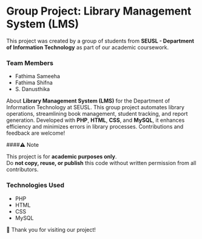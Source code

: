 # Group Project: Library Management System (LMS)

This project was created by a group of students from **SEUSL - Department of Information Technology** as part of our academic coursework.

### Team Members
- Fathima Sameeha  
- Fathima Shifna
- S. Danusthika

 About
**Library Management System (LMS)** for the Department of Information Technology at SEUSL.
This group project automates library operations, streamlining book management, student tracking, and report generation. Developed with **PHP**, **HTML**, **CSS**, and **MySQL**, it enhances efficiency and minimizes errors in library processes. Contributions and feedback are welcome!

 ####⚠ Note
 
This project is for **academic purposes only**.  
Do **not copy, reuse, or publish** this code without written permission from all contributors.

### Technologies Used
- PHP  
- HTML  
- CSS  
- MySQL

📌 Thank you for visiting our project!
